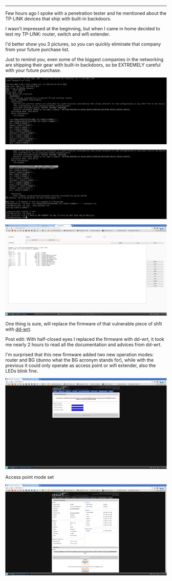 
---

Few hours ago I spoke with a penetration tester and he mentioned about the TP-LINK devices that ship with built-in backdoors.

I wasn't impressed at the beginning, but when I came in home decided to test my TP-LINK: router, switch and wifi extender.

I'd better show you 3 pictures, so you can quickly eliminate that company from your future purchase list.

Just to remind you, even some of the biggest companies in the networking are shipping their gear with built-in backdoors, so be EXTREMELY careful with your future purchase.

![](img/file/tp_link_backdoor/tp-link-backdoor.png)

![](img/file/tp_link_backdoor/tp-link-backdoor-2.png)

![](img/file/tp_link_backdoor/tp-link-backdoor-busybox-shell.png)

One thing is sure, will replace the firmware of that vulnerable piece of sh1t with [dd-wrt](http://dd-wrt.com/site/index).

Post edit: With half-closed eyes I replaced the firmware with dd-wrt, it took me nearly 2 hours to read all the documentation and advices from dd-wrt.

I'm surprised that this new firmware added two new operation modes: router and BG (dunno what the BG acronym stands for), while with the previous it could only operate as access point or wifi extender, also the LEDs blink fine.

![](img/file/tp_link_backdoor/dd-wrt.png)

Access point mode set

![](img/file/tp_link_backdoor/dd-wrt-1.png)
